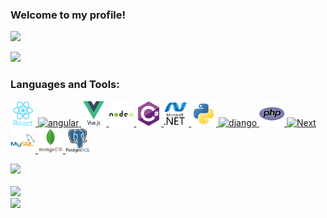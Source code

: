 <h3 align="left">
 Welcome to my profile!
 
</h3>

<p align="left">
<img src="https://readme-typing-svg.herokuapp.com/?lines=Full-stack%20web%20and%20application%20developer;10+%2B%20years%20of%20coding%20experience;Continuously%20advancing%20with%20emerging%20technologies&font=Fira%20Code&left=true&width=690&height=45&color=f75c7e&vleft=true&size=22"></a>

[![](https://visitcount.itsvg.in/api?id=johnfrench3&icon=2&color=1)](https://visitcount.itsvg.in)

<h3 align="left">Languages and Tools:</h3>
<p align="left"> 
 </a> <a href="https://reactjs.org/" target="_blank" rel="noreferrer"> <img src="https://raw.githubusercontent.com/devicons/devicon/master/icons/react/react-original-wordmark.svg" alt="react" width="40" height="40"/> </a> <a href="https://angular.io" target="_blank" rel="noreferrer"> <img src="https://angular.io/assets/images/logos/angular/angular.svg" alt="angular" width="40" height="40"/> </a> <a href="https://vuejs.org/" target="_blank" rel="noreferrer"> <img src="https://raw.githubusercontent.com/devicons/devicon/master/icons/vuejs/vuejs-original-wordmark.svg" alt="vuejs" width="40" height="40"/> </a> <a href="https://nodejs.org" target="_blank" rel="noreferrer"> <img src="https://raw.githubusercontent.com/devicons/devicon/master/icons/nodejs/nodejs-original-wordmark.svg" alt="nodejs" width="40" height="40"/> </a> <a href="https://www.w3schools.com/cs/" target="_blank" rel="noreferrer"> <img src="https://raw.githubusercontent.com/devicons/devicon/master/icons/csharp/csharp-original.svg" alt="csharp" width="40" height="40"/> </a> <a href="https://dotnet.microsoft.com/" target="_blank" rel="noreferrer"> <img src="https://raw.githubusercontent.com/devicons/devicon/master/icons/dot-net/dot-net-original-wordmark.svg" alt="dotnet" width="40" height="40"/> </a> <a href="https://www.python.org" target="_blank" rel="noreferrer"> <img src="https://raw.githubusercontent.com/devicons/devicon/master/icons/python/python-original.svg" alt="python" width="40" height="40"/> <a href="https://www.djangoproject.com/" target="_blank" rel="noreferrer"> <img src="https://cdn.worldvectorlogo.com/logos/django.svg" alt="django" width="40" height="40"/> </a> <a href="https://www.php.net" target="_blank" rel="noreferrer"> <img src="https://raw.githubusercontent.com/devicons/devicon/master/icons/php/php-original.svg" alt="php" width="40" height="40"/> </a> <a href="https://nextjs.org/" target="_blank" rel="noreferrer"> <img src="https://img.shields.io/badge/Next-black?style=for-the-badge&logo=next.js&logoColor=white" alt="Next" width="70" height="30"/></a><a href="https://www.mysql.com/" target="_blank" rel="noreferrer"> <img src="https://raw.githubusercontent.com/devicons/devicon/master/icons/mysql/mysql-original-wordmark.svg" alt="mysql" width="40" height="40"/> </a> <a href="https://www.mongodb.com/" target="_blank" rel="noreferrer"> <img src="https://raw.githubusercontent.com/devicons/devicon/master/icons/mongodb/mongodb-original-wordmark.svg" alt="mongodb" width="40" height="40"/> </a> <a href="https://www.postgresql.org" target="_blank" rel="noreferrer"> <img src="https://raw.githubusercontent.com/devicons/devicon/master/icons/postgresql/postgresql-original-wordmark.svg" alt="postgresql" width="40" height="40"/> </p>

![](https://github-readme-stats.vercel.app/api/top-langs/?username=johnfrench3&theme=radical&hide_border=false&include_all_commits=false&count_private=false&layout=compact)<br/><br/>
![](https://github-readme-stats.vercel.app/api?username=johnfrench3&theme=radical&hide_border=false&include_all_commits=false&count_private=false)<br/>
![](https://github-readme-streak-stats.herokuapp.com/?user=johnfrench3&theme=radical&hide_border=false)






 

 
 








